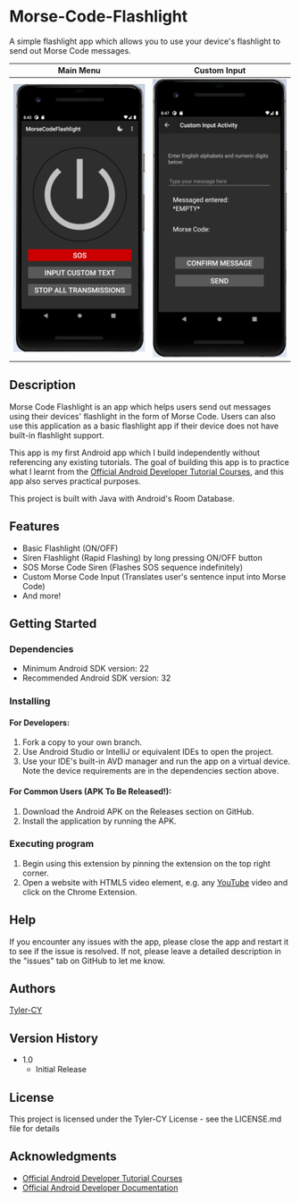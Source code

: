 # Morse-Code-Flashlight

A simple flashlight app which allows you to use your device's flashlight to send out Morse Code messages.

Main Menu | Custom Input
--- | ---
![App Screenshot](./doc/img/main_menu_screenshot.png) | ![App Screenshot](./doc/img/input_screenshot.png)

## Description

Morse Code Flashlight is an app which helps users send out messages using their devices' flashlight in the form of Morse Code.
Users can also use this application as a basic flashlight app if their device does not have built-in flashlight support.

This app is my first Android app which I build independently without referencing any existing tutorials. The goal of building 
this app is to practice what I learnt from the [Official Android Developer Tutorial Courses](https://developer.android.com/courses), 
and this app also serves practical purposes.

This project is built with Java with Android's Room Database.

## Features
- Basic Flashlight (ON/OFF)
- Siren Flashlight (Rapid Flashing) by long pressing ON/OFF button
- SOS Morse Code Siren (Flashes SOS sequence indefinitely)
- Custom Morse Code Input (Translates user's sentence input into Morse Code)
- And more!



## Getting Started

### Dependencies

* Minimum Android SDK version: 22
* Recommended Android SDK version: 32

### Installing

#### For Developers:
1. Fork a copy to your own branch.
2. Use Android Studio or IntelliJ or equivalent IDEs to open the project.
3. Use your IDE's built-in AVD manager and run the app on a virtual device. Note the device requirements are in the dependencies section above.

#### For Common Users (APK To Be Released!):
1. Download the Android APK on the Releases section on GitHub.
2. Install the application by running the APK.

### Executing program

1. Begin using this extension by pinning the extension on the top right corner.
2. Open a website with HTML5 video element, e.g. any [YouTube](https://www.youtube.com) video and click on the Chrome Extension.

## Help

If you encounter any issues with the app, please close the app and restart it to see if the issue is resolved. If not, please leave a detailed description in the "issues" tab on GitHub to let me know.

## Authors

[Tyler-CY](https://github.com/Tyler-CY)

## Version History

* 1.0
    * Initial Release

## License

This project is licensed under the Tyler-CY License - see the LICENSE.md file for details

## Acknowledgments

* [Official Android Developer Tutorial Courses](https://developer.android.com/courses)
* [Official Android Developer Documentation](https://developer.android.com/docs)


